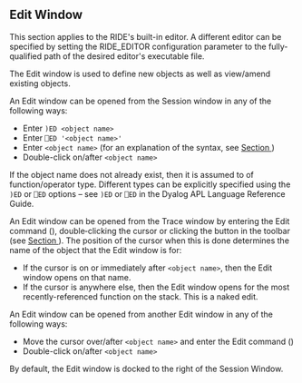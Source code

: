 



## Edit Window

This section applies to the RIDE's built-in editor. A different editor can be specified by setting the RIDE_EDITOR configuration parameter to the fully-qualified path of the desired editor's executable file.

The Edit window is used to define new objects as well as view/amend existing objects.


An Edit window can be opened from the Session window in any of the following ways:

- Enter `)ED <object name>`
- Enter `⎕ED '<object name>'`
- Enter `<object name>` <ED>(for an explanation of the <ED> syntax, see [Section ](keyboard_shortcuts_and_command_codes.md#))
- Double-click on/after `<object name>`

If the object name does not already exist, then it is assumed to of function/operator type. Different types can be explicitly specified using the `)ED` or `⎕ED` options – see `)ED` or `⎕ED` in the Dyalog APL Language Reference Guide.


An Edit window can be opened from the Trace window by entering the Edit command (<ED>), double‑clicking the cursor or clicking the  button in the toolbar (see [Section ](toolbar_tracewindow.md#)). The position of the cursor when this is done determines the name of the object that the Edit window is for:

- If the cursor is on or immediately after `<object name>`, then the Edit window opens on that name.
- If the cursor is anywhere else, then the Edit window opens for the most recently-referenced function on the stack. This is a naked edit.

An Edit window can be opened from another Edit window in any of the following ways:

- Move the cursor over/after `<object name>` and enter the Edit command (<ED>)
- Double-click on/after `<object name>`

By default, the Edit window is docked to the right of the Session Window.


